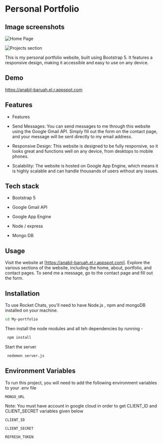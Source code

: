 
# Personal Portfolio

## Image screenshots

![Home Page](https://res.cloudinary.com/dudvqptv0/image/upload/v1680634878/personalPortfolio/profilePhotoDp_mmozfl.png)

![Projects section](https://res.cloudinary.com/dudvqptv0/image/upload/v1680634863/personalPortfolio/profilePhotoDp2_mezova.png)

This is my personal portfolio website, built using Bootstrap 5. It features a responsive design, making it accessible and easy to use on any device.


## Demo

https://anabil-baruah.el.r.appspot.com


## Features

- Features
- Send Messages: You can send messages to me through this website using the Google Gmail API. Simply fill out the form on the contact page, and your message will be sent directly to my email address.

- Responsive Design: This website is designed to be fully responsive, so it looks great and functions well on any device, from desktops to mobile phones.

- Scalability: The website is hosted on Google App Engine, which means it is highly scalable and can handle thousands of users without any issues.
## Tech stack

- Bootstrap 5

- Google Gmail API

- Google App Engine

- Node / express

- Mongo DB
## Usage

Visit the website at [https://anabil-baruah.el.r.appspot.com].
Explore the various sections of the website, including the home, about, portfolio, and contact pages.
To send me a message, go to the contact page and fill out the form.
## Installation

To use Rocket Chats, you'll need to have Node.js , npm and mongoDB installed on your machine.

```bash
cd My-portfolio
```
Then install the node modules and all teh dependencies by running -

```bash
 npm install
```
Start the server
```bash
 nodemon server.js
```
    
## Environment Variables

To run this project, you will need to add the following environment variables to your .env file

`MONGO_URL`

Note: You must have account in google cloud in order to get CLIENT_ID and CLIENT_SECRET variables given below

`CLIENT_ID`

`CLIENT_SECRET`

`REFRESH_TOKEN` 



